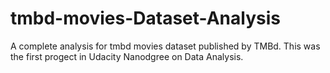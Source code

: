 # tmbd-movies-Dataset-Analysis
A complete analysis for tmbd movies dataset published by TMBd.
This was the first progect in Udacity Nanodgree on Data Analysis.


